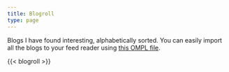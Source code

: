 ```yaml
---
title: Blogroll
type: page
---
```


Blogs I have found interesting, alphabetically sorted. You can easily import all
the blogs to your feed reader using [this OMPL file][ompl].

{{< blogroll >}}


[ompl]: </blogroll/blogroll.ompl> "Blogroll's OMPL file"
